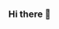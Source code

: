 ### Hi there 👋

<!--
**pavlyhalim/pavlyhalim** is a ✨ _special_ ✨ repository because its `README.md` (this file) appears on your GitHub profile. ..>


- 🔭 I’m currently working with Praudyogikee-org

